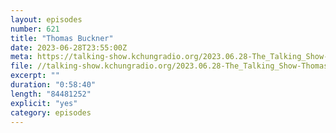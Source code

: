 ```yaml
---
layout: episodes
number: 621
title: "Thomas Buckner"
date: 2023-06-28T23:55:00Z
meta: https://talking-show.kchungradio.org/2023.06.28-The_Talking_Show-Thomas_Buckner.mp3
file: //talking-show.kchungradio.org/2023.06.28-The_Talking_Show-Thomas_Buckner.mp3
excerpt: ""
duration: "0:58:40"
length: "84481252"
explicit: "yes"
category: episodes
---
```

